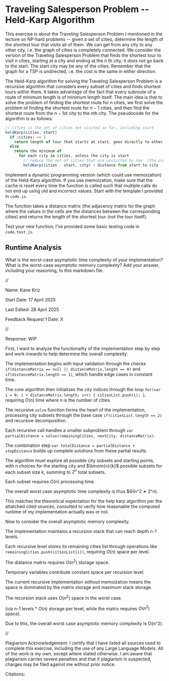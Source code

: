 # Traveling Salesperson Problem -- Held-Karp Algorithm

This exercise is about the Traveling Salesperson Problem I mentioned in the
lecture on NP-hard problems -- given a set of cities, determine the length of
the shortest tour that visits all of them. We can get from any city to any other
city, i.e. the graph of cities is completely connected. We consider the version
of the Traveling Salesperson Problem that finds the shortest tour to visit $n$
cities, starting at a city and ending at the $n$ th city; it *does not* go
back to the start. The start city may be any of the cities. Remember that the
graph for a TSP is undirected, i.e. the cost is the same in either direction.

The Held-Karp algorithm for solving the Traveling Salesperson Problem is a
recursive algorithm that considers every subset of cities and finds shortest
tours within them. It takes advantage of the fact that every subroute of a route
of minimum length is of minimum length itself. The main idea is that to solve
the problem of finding the shortest route for $n$ cities, we first solve the
problem of finding the shortest route for $n-1$ cities, and then find the
shortest route from the $n-1$st city to the $n$th city. The pseudocode for the
algorithm is as follows:

```javascript
// cities is the set of cities not visited so far, including start
heldKarp(cities, start)
  if |cities| == 2
    return length of tour that starts at start, goes directly to other city in cities
  else
    return the minimum of
      for each city in cities, unless the city is start
        // reduce the set of cities that are unvisited by one  (the old start), set the new start, add on the distance from old start to new start
        heldKarp(cities - start, city) + distance from start to city
```

Implement a dynamic programming version (which could use memoization) of the
Held-Karp algorithm. If you use memoization, make sure that the cache is reset
every time the function is called such that multiple calls do not end up using
old and incorrect values. Start with the template I provided in `code.js`.

The function takes a distance matrix (the adjacency matrix for the graph where
the values in the cells are the distances between the corresponding cities) and
returns the length of the shortest tour (not the tour itself).

Test your new function; I've provided some basic testing code in `code.test.js`.

## Runtime Analysis

What is the worst-case asymptotic time complexity of your implementation? What
is the worst-case asymptotic memory complexity? Add your answer, including your
reasoning, to this markdown file.


//



Name: Kane Kriz

Start Date: 17 April 2025

Last Edited: 28 April 2025

Feedback Request 1 Date: X




//



Response: WIP



First, I want to analyze the functionality of the implementation step by step and work inwards to help determine the overall complexity. 

The implementation begins with input validation through the checks `if(distanceMatrix == null || distanceMatrix.length == 0)` and `if(distanceMatrix.length == 1)`, which handle edge cases in constant time. 

The core algorithm then initializes the city indices through the loop `for(var i = 0; i < distanceMatrix.length; i++) { citiesList.push(i); }`, requiring $O(n)$ time where n is the number of cities.

The recursive `solve` function forms the heart of the implementation, processing city subsets through the base case `if(citiesList.length == 2)` and recursive decomposition. 

Each recursive call handles a smaller subproblem through `var partialDistance = solve(remainingCities, nextCity, distanceMatrix)`.

The combination step `var totalDistance = partialDistance + stepDistance` builds up complete solutions from these partial results. 

The algorithm must explore all possible city subsets and starting points, with n choices for the starting city and $\binom{n}{k}$ possible subsets for each subset size k, summing to $2^n$ total subsets.

Each subset requires $O(n)$ processing time.

The overall worst case asymptotic time complexity is thus $Θ(n^2 ∗ 2^n). 

This matches the theoretical expectation for the help karp algorithm per the attatched cited sources, consulted to verify how reasonable the computed runtime of my implementation actually was or not.




Now to consider the overall asymptotic memory complexity. 

The implementation maintains a recursion stack that can reach depth n-1 levels.

Each recursive level stores its remaining cities list through operations like `remainingCities.push(citiesList[i])`, requiring $O(n)$ space per level. 

The distance matrix requires $O(n^2)$ storage space.

Temporary variables contribute constant space per recursion level.

The current recursive implementation without memoization means the space is dominated by the matrix storage and maximum stack storage. 

The recursion stack uses $O(n^2)$ space in the worst case.

(via n-1 levels * $O(n)$ storage per level, while the matrix requires $O(n^2)$ space).

Due to this, the overall worst case asymptotic memory complexity is O(n^2).




//


Plagiarism Acknowledgement: I certify that I have listed all sources used to complete this exercise, including the use of any Large Language Models. All of the work is my own, except where stated otherwise. I am aware that plagiarism carries severe penalties and that if plagiarism is suspected, charges may be filed against me without prior notice.


Citations:

